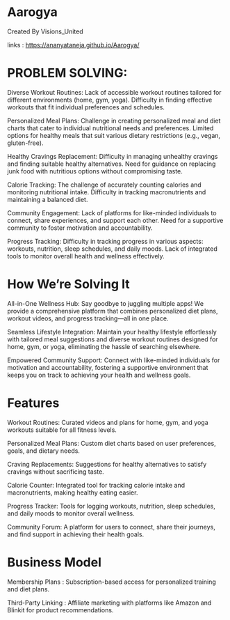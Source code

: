 # Aarogya
Created By Visions_United

links : https://ananyataneja.github.io/Aarogya/

# PROBLEM SOLVING:

Diverse Workout Routines:
Lack of accessible workout routines tailored for different environments (home, gym, yoga).
Difficulty in finding effective workouts that fit individual preferences and schedules.

Personalized Meal Plans:
Challenge in creating personalized meal and diet charts that cater to individual nutritional needs and preferences.
Limited options for healthy meals that suit various dietary restrictions (e.g., vegan, gluten-free).

Healthy Cravings Replacement:
Difficulty in managing unhealthy cravings and finding suitable healthy alternatives.
Need for guidance on replacing junk food with nutritious options without compromising taste.

Calorie Tracking:
The challenge of accurately counting calories and monitoring nutritional intake.
Difficulty in tracking macronutrients and maintaining a balanced diet.

Community Engagement:
Lack of platforms for like-minded individuals to connect, share experiences, and support each other.
Need for a supportive community to foster motivation and accountability.

Progress Tracking:
Difficulty in tracking progress in various aspects: workouts, nutrition, sleep schedules, and daily moods.
Lack of integrated tools to monitor overall health and wellness effectively.

# How We’re Solving It

All-in-One Wellness Hub:
Say goodbye to juggling multiple apps! We provide a comprehensive platform that combines personalized diet plans, workout videos, and progress tracking—all in one place.

Seamless Lifestyle Integration:
Maintain your healthy lifestyle effortlessly with tailored meal suggestions and diverse workout routines designed for home, gym, or yoga, eliminating the hassle of searching elsewhere.

Empowered Community Support:
Connect with like-minded individuals for motivation and accountability, fostering a supportive environment that keeps you on track to achieving your health and wellness goals.

# Features

Workout Routines:
Curated videos and plans for home, gym, and yoga workouts suitable for all fitness levels.

Personalized Meal Plans:
Custom diet charts based on user preferences, goals, and dietary needs.

Craving Replacements:
Suggestions for healthy alternatives to satisfy cravings without sacrificing taste.

Calorie Counter:
Integrated tool for tracking calorie intake and macronutrients, making healthy eating easier.

Progress Tracker:
Tools for logging workouts, nutrition, sleep schedules, and daily moods to monitor overall wellness.

Community Forum:
A platform for users to connect, share their journeys, and find support in achieving their health goals.

# Business Model

Membership Plans : Subscription-based access for personalized training and diet plans.

Third-Party Linking : Affiliate marketing with platforms like Amazon and Blinkit for product recommendations.
